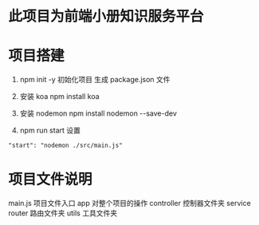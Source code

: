# 此项目为前端小册知识服务平台

# 项目搭建

1. npm init -y
   初始化项目
   生成 package.json 文件

2. 安装 koa
   npm install koa

3. 安装 nodemon
   npm install nodemon --save-dev

4. npm run start 设置

```
"start": "nodemon ./src/main.js"
```

# 项目文件说明

main.js 项目文件入口
app 对整个项目的操作
controller 控制器文件夹
service
router 路由文件夹
utils 工具文件夹
